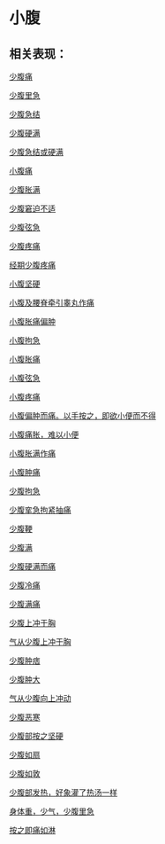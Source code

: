 # 小腹## 相关表现：[少腹痛](https://www.gmzyjc.com/search/result?wd=少腹痛)[少腹里急](https://www.gmzyjc.com/search/result?wd=少腹里急)[少腹急结](https://www.gmzyjc.com/search/result?wd=少腹急结)[少腹硬满](https://www.gmzyjc.com/search/result?wd=少腹硬满)[少腹急结或硬满](https://www.gmzyjc.com/search/result?wd=少腹急结或硬满)[小腹痛](https://www.gmzyjc.com/search/result?wd=小腹痛)[少腹胀满](https://www.gmzyjc.com/search/result?wd=少腹胀满)[少腹窘迫不适](https://www.gmzyjc.com/search/result?wd=少腹窘迫不适)[少腹弦急](https://www.gmzyjc.com/search/result?wd=少腹弦急)[少腹疼痛](https://www.gmzyjc.com/search/result?wd=少腹疼痛)[经期少腹疼痛](https://www.gmzyjc.com/search/result?wd=经期少腹疼痛)[小腹坚硬](https://www.gmzyjc.com/search/result?wd=小腹坚硬)[小腹及腰脊牵引睾丸作痛](https://www.gmzyjc.com/search/result?wd=小腹及腰脊牵引睾丸作痛)[小腹胀痛偏肿](https://www.gmzyjc.com/search/result?wd=小腹胀痛偏肿)[小腹拘急](https://www.gmzyjc.com/search/result?wd=小腹拘急)[小腹胀痛](https://www.gmzyjc.com/search/result?wd=小腹胀痛)[小腹弦急](https://www.gmzyjc.com/search/result?wd=小腹弦急)[小腹疼痛](https://www.gmzyjc.com/search/result?wd=小腹疼痛)[小腹偏肿而痛。以手按之，即欲小便而不得](https://www.gmzyjc.com/search/result?wd=小腹偏肿而痛。以手按之，即欲小便而不得)[小腹痛胀，难以小便](https://www.gmzyjc.com/search/result?wd=小腹痛胀，难以小便)[小腹胀满作痛](https://www.gmzyjc.com/search/result?wd=小腹胀满作痛)[小腹肿痛](https://www.gmzyjc.com/search/result?wd=小腹肿痛)[少腹拘急](https://www.gmzyjc.com/search/result?wd=少腹拘急)[少腹挛急拘紧抽痛](https://www.gmzyjc.com/search/result?wd=少腹挛急拘紧抽痛)[少腹鞕](https://www.gmzyjc.com/search/result?wd=少腹鞕)[少腹满](https://www.gmzyjc.com/search/result?wd=少腹满)[少腹硬满而痛](https://www.gmzyjc.com/search/result?wd=少腹硬满而痛)[少腹冷痛](https://www.gmzyjc.com/search/result?wd=少腹冷痛)[少腹满痛](https://www.gmzyjc.com/search/result?wd=少腹满痛)[少腹上冲于胸](https://www.gmzyjc.com/search/result?wd=少腹上冲于胸)[气从少腹上冲于胸](https://www.gmzyjc.com/search/result?wd=气从少腹上冲于胸)[少腹肿痞](https://www.gmzyjc.com/search/result?wd=少腹肿痞)[少腹肿大](https://www.gmzyjc.com/search/result?wd=少腹肿大)[气从少腹向上冲动](https://www.gmzyjc.com/search/result?wd=气从少腹向上冲动)[少腹恶寒](https://www.gmzyjc.com/search/result?wd=少腹恶寒)[少腹部按之坚硬](https://www.gmzyjc.com/search/result?wd=少腹部按之坚硬)[少腹如扇](https://www.gmzyjc.com/search/result?wd=少腹如扇)[少腹如敦](https://www.gmzyjc.com/search/result?wd=少腹如敦)[少腹部发热，好象灌了热汤一样](https://www.gmzyjc.com/search/result?wd=少腹部发热，好象灌了热汤一样)[身体重，少气，少腹里急](https://www.gmzyjc.com/search/result?wd=身体重，少气，少腹里急)[按之即痛如淋](https://www.gmzyjc.com/search/result?wd=按之即痛如淋)